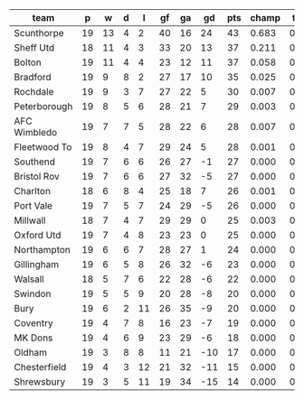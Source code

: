 |     team     | p  | w  | d | l  | gf | ga | gd  | pts | champ | top2  | top3  | top4  |  5-7  | bot4  | bot3  | bot2  |
|--------------|----|----|---|----|----|----|-----|-----|-------|-------|-------|-------|-------|-------|-------|-------|
| Scunthorpe   | 19 | 13 | 4 |  2 | 40 | 16 |  24 |  43 | 0.683 | 0.888 | 0.956 | 0.981 | 0.018 | 0.000 | 0.000 | 0.000|
| Sheff Utd    | 18 | 11 | 4 |  3 | 33 | 20 |  13 |  37 | 0.211 | 0.594 | 0.778 | 0.874 | 0.102 | 0.000 | 0.000 | 0.000|
| Bolton       | 19 | 11 | 4 |  4 | 23 | 12 |  11 |  37 | 0.058 | 0.234 | 0.474 | 0.639 | 0.255 | 0.000 | 0.000 | 0.000|
| Bradford     | 19 |  9 | 8 |  2 | 27 | 17 |  10 |  35 | 0.025 | 0.118 | 0.274 | 0.447 | 0.330 | 0.000 | 0.000 | 0.000|
| Rochdale     | 19 |  9 | 3 |  7 | 27 | 22 |   5 |  30 | 0.007 | 0.048 | 0.133 | 0.244 | 0.334 | 0.001 | 0.000 | 0.000|
| Peterborough | 19 |  8 | 5 |  6 | 28 | 21 |   7 |  29 | 0.003 | 0.022 | 0.073 | 0.146 | 0.302 | 0.005 | 0.002 | 0.001|
| AFC Wimbledo | 19 |  7 | 7 |  5 | 28 | 22 |   6 |  28 | 0.007 | 0.046 | 0.127 | 0.241 | 0.343 | 0.002 | 0.001 | 0.000|
| Fleetwood To | 19 |  8 | 4 |  7 | 29 | 24 |   5 |  28 | 0.001 | 0.007 | 0.026 | 0.059 | 0.192 | 0.015 | 0.007 | 0.002|
| Southend     | 19 |  7 | 6 |  6 | 26 | 27 |  -1 |  27 | 0.000 | 0.002 | 0.009 | 0.022 | 0.092 | 0.054 | 0.030 | 0.012|
| Bristol Rov  | 19 |  7 | 6 |  6 | 27 | 32 |  -5 |  27 | 0.000 | 0.004 | 0.013 | 0.033 | 0.134 | 0.036 | 0.016 | 0.007|
| Charlton     | 18 |  6 | 8 |  4 | 25 | 18 |   7 |  26 | 0.001 | 0.014 | 0.047 | 0.102 | 0.244 | 0.009 | 0.003 | 0.002|
| Port Vale    | 19 |  7 | 5 |  7 | 24 | 29 |  -5 |  26 | 0.000 | 0.001 | 0.005 | 0.013 | 0.072 | 0.069 | 0.039 | 0.018|
| Millwall     | 18 |  7 | 4 |  7 | 29 | 29 |   0 |  25 | 0.003 | 0.019 | 0.063 | 0.136 | 0.278 | 0.006 | 0.003 | 0.001|
| Oxford Utd   | 19 |  7 | 4 |  8 | 23 | 23 |   0 |  25 | 0.000 | 0.002 | 0.009 | 0.023 | 0.095 | 0.048 | 0.026 | 0.011|
| Northampton  | 19 |  6 | 6 |  7 | 28 | 27 |   1 |  24 | 0.000 | 0.002 | 0.011 | 0.022 | 0.094 | 0.052 | 0.027 | 0.011|
| Gillingham   | 19 |  6 | 5 |  8 | 26 | 32 |  -6 |  23 | 0.000 | 0.001 | 0.002 | 0.009 | 0.043 | 0.125 | 0.076 | 0.036|
| Walsall      | 18 |  5 | 7 |  6 | 22 | 28 |  -6 |  22 | 0.000 | 0.000 | 0.002 | 0.005 | 0.033 | 0.164 | 0.098 | 0.049|
| Swindon      | 19 |  5 | 5 |  9 | 20 | 28 |  -8 |  20 | 0.000 | 0.000 | 0.000 | 0.001 | 0.007 | 0.396 | 0.279 | 0.169|
| Bury         | 19 |  6 | 2 | 11 | 26 | 35 |  -9 |  20 | 0.000 | 0.000 | 0.000 | 0.001 | 0.012 | 0.309 | 0.214 | 0.121|
| Coventry     | 19 |  4 | 7 |  8 | 16 | 23 |  -7 |  19 | 0.000 | 0.000 | 0.000 | 0.001 | 0.010 | 0.312 | 0.213 | 0.121|
| MK Dons      | 19 |  4 | 6 |  9 | 23 | 29 |  -6 |  18 | 0.000 | 0.000 | 0.000 | 0.001 | 0.009 | 0.361 | 0.259 | 0.153|
| Oldham       | 19 |  3 | 8 |  8 | 11 | 21 | -10 |  17 | 0.000 | 0.000 | 0.000 | 0.000 | 0.002 | 0.526 | 0.398 | 0.259|
| Chesterfield | 19 |  4 | 3 | 12 | 21 | 32 | -11 |  15 | 0.000 | 0.000 | 0.000 | 0.000 | 0.001 | 0.701 | 0.592 | 0.441|
| Shrewsbury   | 19 |  3 | 5 | 11 | 19 | 34 | -15 |  14 | 0.000 | 0.000 | 0.000 | 0.000 | 0.000 | 0.808 | 0.716 | 0.586|
